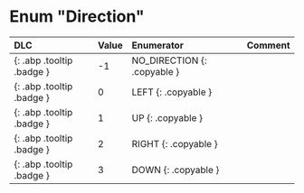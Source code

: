 # Enum "Direction"
|DLC|Value|Enumerator|Comment|
|:--|:--|:--|:--|
|[ ](#){: .abp .tooltip .badge }|-1 |NO_DIRECTION {: .copyable } |  | 
|[ ](#){: .abp .tooltip .badge }|0 |LEFT {: .copyable } |  | 
|[ ](#){: .abp .tooltip .badge }|1 |UP {: .copyable } |  | 
|[ ](#){: .abp .tooltip .badge }|2 |RIGHT {: .copyable } |  | 
|[ ](#){: .abp .tooltip .badge }|3 |DOWN {: .copyable } |  | 